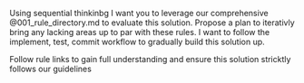 Using sequential thinkinbg I want you to leverage our comprehensive @001_rule_directory.md to evaluate this solution. Propose a plan to iterativly bring any lacking areas up to par with these rules. I want to follow the implement, test, commit workflow to gradually build this solution up.

Follow rule links to gain full understanding and ensure this solution stricktly follows our guidelines
